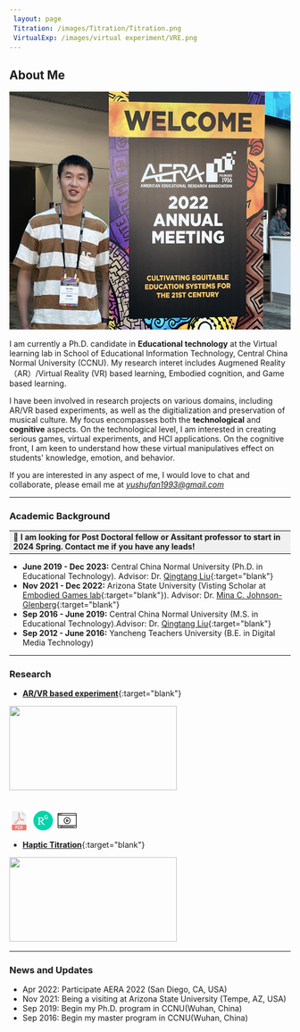 ```yaml
---
 layout: page
 Titration: /images/Titration/Titration.png
 VirtualExp: /images/virtual experiment/VRE.png
---
```


## About Me

<img src="/images/ShufanAERA.jpg" class="floatpic" width="568" height="426" >



I am currently a Ph.D. candidate in **Educational technology** at the Virtual learning lab in School of Educational Information Technology, Central China Normal University (CCNU). My research interet includes Augmened Reality（AR）/Virtual Reality (VR) based learning, Embodied cognition, and Game based learning. 

I have been involved in research projects on various domains, including AR/VR based experiments, as well as the digitialization and preservation of musical culture. My focus encompasses both the **technological** and **cognitive** aspects. On the technological level, I am interested in creating serious games, virtual experiments, and HCI applications. On the cognitive front, I am keen to understand how these virtual manipulatives effect on students' knowledge, emotion, and behavior.

If you are interested in any aspect of me, I would love to chat and collaborate, please email me at  *[yushufan1993@gmail.com](mailto:yushufan1993@gmail.com)*
<br>

---
### Academic Background

<table><tr><td bgcolor=	'#F0F0F0'><b>📣 I am looking for Post Doctoral fellow or Assitant professor to start in 2024 Spring. Contact me if you have any leads!</b></td></tr></table>

- **June 2019 - Dec 2023:** Central China Normal University (Ph.D. in Educational Technology). Advisor: Dr. [Qingtang Liu](http://faculty.ccnu.edu.cn/2006982951){:target="blank"}
- **Nov 2021 - Dec 2022:** Arizona State University (Visting Scholar at [Embodied Games lab](https://www.embodied-games.com/games/natural-selection-catch-a-mimic/){:target="blank"}). Advisor: Dr. [Mina C. Johnson-Glenberg](https://search.asu.edu/profile/1154172){:target="blank"}
- **Sep 2016 - June 2019:** Central China Normal University (M.S. in Educational Technology).Advisor: Dr. [Qingtang Liu](http://faculty.ccnu.edu.cn/2006982951){:target="blank"}
- **Sep 2012 - June 2016:** Yancheng Teachers University (B.E. in Digital Media Technology)

   
---
### Research


- [**AR/VR based experiment**](){:target="blank"} <br>
<img src="{{page.VirtualExp}}"  width="300" height="151" class="img-shadow">
<br><br><br>
<img src="/images/icons/pdf-file.png" width="35" height="35">&nbsp;
<img src="/images/icons/ResearchGate_icon_SVG.svg.png"  width="35" height="35">&nbsp;
<img src="/images/icons/Video_icon.png" width="35" height="35">

- [**Haptic Titration**](){:target="blank"} <br>
<img src="{{page.Titration}}"  width="300" height="151" class="img-shadow">

---

### News and Updates

- Apr 2022: Participate AERA 2022 (San Diego, CA, USA)
- Nov 2021: Being a visiting at Arizona State University (Tempe, AZ, USA)
- Sep 2019: Begin my Ph.D. program in CCNU(Wuhan, China)
- Sep 2016: Begin my master program in CCNU(Wuhan, China)


<br>
